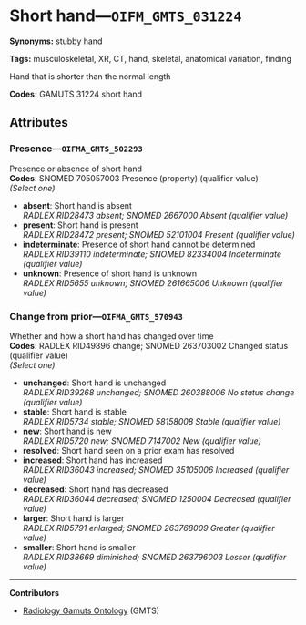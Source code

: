 # Short hand—`OIFM_GMTS_031224`

**Synonyms:** stubby hand

**Tags:** musculoskeletal, XR, CT, hand, skeletal, anatomical variation, finding

Hand that is shorter than the normal length

**Codes:** GAMUTS 31224 short hand

## Attributes

### Presence—`OIFMA_GMTS_502293`

Presence or absence of short hand  
**Codes**: SNOMED 705057003 Presence (property) (qualifier value)  
*(Select one)*

- **absent**: Short hand is absent  
_RADLEX RID28473 absent; SNOMED 2667000 Absent (qualifier value)_
- **present**: Short hand is present  
_RADLEX RID28472 present; SNOMED 52101004 Present (qualifier value)_
- **indeterminate**: Presence of short hand cannot be determined  
_RADLEX RID39110 indeterminate; SNOMED 82334004 Indeterminate (qualifier value)_
- **unknown**: Presence of short hand is unknown  
_RADLEX RID5655 unknown; SNOMED 261665006 Unknown (qualifier value)_

### Change from prior—`OIFMA_GMTS_570943`

Whether and how a short hand has changed over time  
**Codes**: RADLEX RID49896 change; SNOMED 263703002 Changed status (qualifier value)  
*(Select one)*

- **unchanged**: Short hand is unchanged  
_RADLEX RID39268 unchanged; SNOMED 260388006 No status change (qualifier value)_
- **stable**: Short hand is stable  
_RADLEX RID5734 stable; SNOMED 58158008 Stable (qualifier value)_
- **new**: Short hand is new  
_RADLEX RID5720 new; SNOMED 7147002 New (qualifier value)_
- **resolved**: Short hand seen on a prior exam has resolved  
- **increased**: Short hand has increased  
_RADLEX RID36043 increased; SNOMED 35105006 Increased (qualifier value)_
- **decreased**: Short hand has decreased  
_RADLEX RID36044 decreased; SNOMED 1250004 Decreased (qualifier value)_
- **larger**: Short hand is larger  
_RADLEX RID5791 enlarged; SNOMED 263768009 Greater (qualifier value)_
- **smaller**: Short hand is smaller  
_RADLEX RID38669 diminished; SNOMED 263796003 Lesser (qualifier value)_

---

**Contributors**

- [Radiology Gamuts Ontology](https://gamuts.net/) (GMTS)